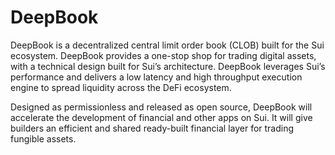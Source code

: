 # DeepBook

DeepBook is a decentralized central limit order book (CLOB) built for the Sui ecosystem. DeepBook provides a one-stop shop for trading digital assets, with a technical design built for Sui’s architecture. DeepBook leverages Sui’s performance and delivers a low latency and high throughput execution engine to spread liquidity across the DeFi ecosystem.

Designed as permissionless and released as open source, DeepBook will accelerate the development of financial and other apps on Sui. It will give builders an efficient and shared ready-built financial layer for trading fungible assets.